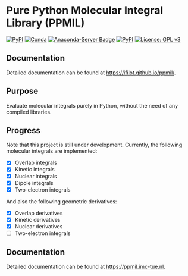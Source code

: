 # Pure Python Molecular Integral Library (PPMIL)

[![PyPI](https://github.com/ifilot/ppmil/actions/workflows/build_pypi.yml/badge.svg)](https://github.com/ifilot/ppmil/actions/workflows/build_pypi.yml)
[![Conda](https://github.com/ifilot/ppmil/actions/workflows/build_conda.yml/badge.svg)](https://github.com/ifilot/ppmil/actions/workflows/build_conda.yml)
[![Anaconda-Server Badge](https://anaconda.org/ifilot/ppmil/badges/version.svg)](https://anaconda.org/ifilot/ppmil)
[![PyPI](https://img.shields.io/pypi/v/ppmil?style=flat-square)](https://pypi.org/project/ppmil/)
[![License: GPL v3](https://img.shields.io/badge/License-GPLv3-blue.svg)](https://www.gnu.org/licenses/gpl-3.0)

## Documentation

Detailed documentation can be found at https://ifilot.github.io/ppmil/.

## Purpose

Evaluate molecular integrals purely in Python, without the need of any
compiled libraries.

## Progress

Note that this project is still under development. Currently, the following
molecular integrals are implemented:

- [x] Overlap integrals
- [x] Kinetic integrals
- [x] Nuclear integrals
- [x] Dipole integrals
- [x] Two-electron integrals

And also the following geometric derivatives:

- [x] Overlap derivatives
- [x] Kinetic derivatives
- [x] Nuclear derivatives
- [ ] Two-electron integrals

## Documentation

Detailed documentation can be found at https://ppmil.imc-tue.nl.
